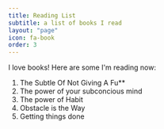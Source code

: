 ```yaml
---
title: Reading List
subtitle: a list of books I read
layout: "page"
icon: fa-book
order: 3
---
```


I love books! Here are some I'm reading now:

1. The Subtle Of Not Giving A Fu**
2. The power of your subconcious mind
3. The power of Habit
4. Obstacle is the Way
5. Getting things done

